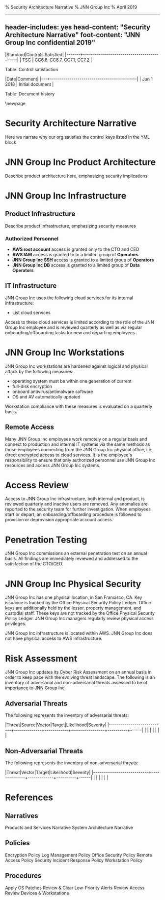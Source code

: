 % Security Architecture Narrative
% JNN Group Inc
% April 2019

---
header-includes: yes
head-content: "Security Architecture Narrative"
foot-content: "JNN Group Inc confidential 2019"
---

|Standard|Controls Satisfied|
|-------+--------------------------------------------|
| TSC | CC6.6, CC6.7, CC7.1, CC7.2 |

Table: Control satisfaction


|Date|Comment|
|---+--------------------------------------------|
| Jun 1 2018 | Initial document |

Table: Document history


\newpage


# Security Architecture Narrative

Here we narrate why our org satisfies the control keys listed in the YML block

# JNN Group Inc Product Architecture

Describe product architecture here, emphasizing security implications

# JNN Group Inc Infrastructure

## Product Infrastructure

Describe product infrastructure, emphasizing security measures

### Authorized Personnel

- **AWS root account** access is granted only to the CTO and CEO
- **AWS IAM** access is granted to to a limited group of **Operators**
- **JNN Group Inc SSH** access is granted to a limited group of **Operators**
- **JNN Group Inc DB** access is granted to a limited group of **Data Operators**

## IT Infrastructure

JNN Group Inc uses the following cloud services for its internal infrastructure:

- List cloud services

Access to these cloud services is limited according to the role of the JNN Group Inc employee and is reviewed quarterly as well as via regular onboarding/offboarding tasks for new and departing employees.

# JNN Group Inc Workstations

JNN Group Inc workstations are hardened against logical and physical attack by the following measures:

- operating system must be within one generation of current
- full-disk encryption
- onboard antivirus/antimalware software
- OS and AV automatically updated

Workstation compliance with these measures is evaluated on a quarterly basis.

## Remote Access

Many JNN Group Inc employees work remotely on a regular basis and connect to production and internal IT systems via the same methods as those employees connecting from the JNN Group Inc physical office, i.e., direct encrypted access to cloud services. It is the employee's responsibility to ensure that only authorized personnel use JNN Group Inc resources and access JNN Group Inc systems.

# Access Review

Access to JNN Group Inc infrastructure, both internal and product, is reviewed quarterly and inactive users are removed. Any anomalies are reported to the security team for further investigation. When employees start or depart, an onboarding/offboarding procedure is followed to provision or deprovision appropriate account access.

# Penetration Testing

JNN Group Inc commissions an external penetration test on an annual basis. All findings are immediately reviewed and addressed to the satisfaction of the CTO/CEO.

# JNN Group Inc Physical Security

JNN Group Inc has one physical location, in San Francisco, CA. Key issuance is tracked by the Office Physical Security Policy Ledger. Office keys are additionally held by the lessor, property management, and custodial staff. These keys are not tracked by the Office Physical Security Policy Ledger. JNN Group Inc managers regularly review physical access privileges.

JNN Group Inc infrastructure is located within AWS. JNN Group Inc does not have physical access to AWS infrastructure.

# Risk Assessment

JNN Group Inc updates its Cyber Risk Assessment on an annual basis in order to keep pace with the evolving threat landscape. The following is an inventory of adversarial and non-adversarial threats assessed to be of importance to JNN Group Inc.

## Adversarial Threats

The following represents the inventory of adversarial threats:

|Threat|Source|Vector|Target|Likelihood|Severity|
|----------------------------+--------------+------------+-----------------+----------+------|
| | | | | | |

## Non-Adversarial Threats

The following represents the inventory of non-adversarial threats:

|Threat|Vector|Target|Likelihood|Severity|
|----------------------------+--------------+-------------+----------+------|
| | | | | |

# References

## Narratives

Products and Services Narrative
System Architecture Narrative

## Policies

Encryption Policy
Log Management Policy
Office Security Policy
Remote Access Policy
Security Incident Response Policy
Workstation Policy

## Procedures

Apply OS Patches
Review & Clear Low-Priority Alerts
Review Access
Review Devices & Workstations


